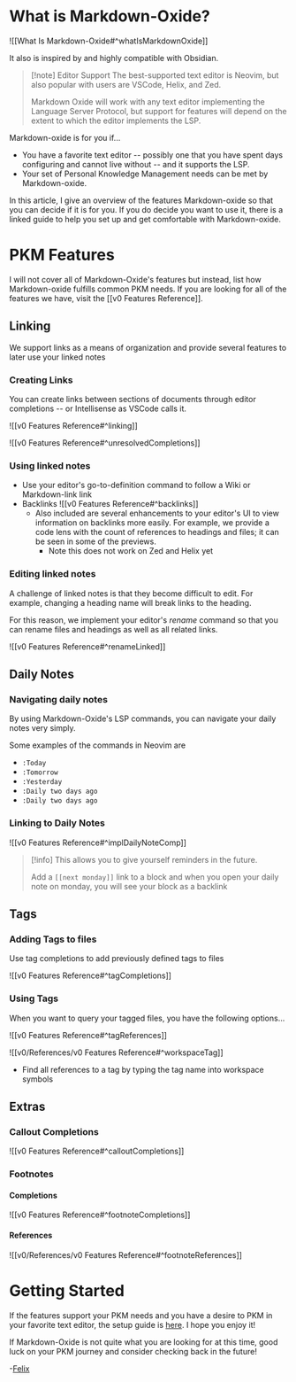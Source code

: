 

# What is Markdown-Oxide?

![[What Is Markdown-Oxide#^whatIsMarkdownOxide]]

It also is inspired by and highly compatible with Obsidian. 

> [!note] Editor Support
> The best-supported text editor is Neovim, but also popular with users are VSCode, Helix, and Zed.
> 
> Markdown Oxide will work with any text editor implementing the Language Server Protocol, but support for features will depend on the extent to which the editor implements the LSP.

Markdown-oxide is for you if...
- You have a favorite text editor -- possibly one that you have spent days configuring and cannot live without -- and it supports the LSP.
- Your set of Personal Knowledge Management needs can be met by Markdown-oxide.

In this article, I give an overview of the features Markdown-oxide so that you can decide if it is for you. If you do decide you want to use it, there is a linked guide to help you set up and get comfortable with Markdown-oxide. 

# PKM Features

I will not cover all of Markdown-Oxide's features but instead, list how Markdown-oxide fulfills common PKM needs. If you are looking for all of the features we have, visit the [[v0 Features Reference]].

## Linking

We support links as a means of organization and provide several features to later use your linked notes

### Creating Links

You can create links between sections of documents through editor completions -- or Intellisense as VSCode calls it.

![[v0 Features Reference#^linking]]

![[v0 Features Reference#^unresolvedCompletions]]

### Using linked notes

- Use your editor's go-to-definition command to follow a Wiki or Markdown-link link
- Backlinks
    ![[v0 Features Reference#^backlinks]]
    * Also included are several enhancements to your editor's UI to view information on backlinks more easily. For example, we provide a code lens with the count of references to headings and files; it can be seen in some of the previews.
        + Note this does not work on Zed and Helix yet

### Editing linked notes

A challenge of linked notes is that they become difficult to edit. For example, changing a heading name will break links to the heading.

For this reason, we implement your editor's *rename* command so that you can rename files and headings as well as all related links.

![[v0 Features Reference#^renameLinked]]

## Daily Notes

### Navigating daily notes

By using Markdown-Oxide's LSP commands, you can navigate your daily notes very simply. 

Some examples of the commands in Neovim are

- `:Today`
- `:Tomorrow`
- `:Yesterday`
- `:Daily two days ago`
- `:Daily two days ago`



### Linking to Daily Notes

![[v0 Features Reference#^implDailyNoteComp]]

> [!info]
> This allows you to give yourself reminders in the future. 
>
> Add a `[[next monday]]` link to a block and when you open your daily note on monday, you will see your block as a backlink

## Tags

### Adding Tags to files

Use tag completions to add previously defined tags to files

![[v0 Features Reference#^tagCompletions]]

### Using Tags

When you want to query your tagged files, you have the following options...

![[v0 Features Reference#^tagReferences]]

![[v0/References/v0 Features Reference#^workspaceTag]]

- Find all references to a tag by typing the tag name into workspace symbols

## Extras

### Callout Completions

![[v0 Features Reference#^calloutCompletions]]

### Footnotes

#### Completions

![[v0 Features Reference#^footnoteCompletions]]

#### References

![[v0/References/v0 Features Reference#^footnoteReferences]]


# Getting Started

If the features support your PKM needs and you have a desire to PKM in your favorite text editor, the setup guide is [here](<Getting Started With Markdown-Oxide Version 0.md>). I hope you enjoy it!

If Markdown-Oxide is not quite what you are looking for at this time, good luck on your PKM journey and consider checking back in the future!

-[Felix](<Felix Zeller>)



[^1]: ![[Documentation Notes#^docEmbeds]]
